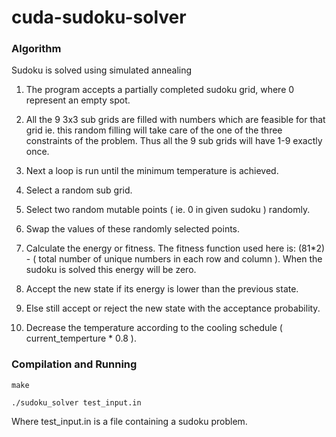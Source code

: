 cuda-sudoku-solver
==================
### Algorithm
Sudoku is solved using simulated annealing

1. The program accepts a partially completed sudoku grid, where 0 represent an empty spot.

2. All the 9 3x3 sub grids are filled with numbers which are feasible for that grid ie. this random filling will take care of the one of the three constraints of the problem. Thus all the 9 sub grids will have 1-9 exactly once.

3. Next a loop is run until the minimum temperature is achieved.
  1. Select a random sub grid.

  2. Select two random mutable points ( ie. 0 in given sudoku ) randomly.

  3. Swap the values of these randomly selected points.

  4. Calculate the energy or fitness. The fitness function used here is: (81*2) - ( total number of unique numbers in each row and column ). When the sudoku is solved this energy will be zero.

  5. Accept the new state if its energy is lower than the previous state.

  6. Else still accept or reject the new state with the acceptance probability.

4. Decrease the temperature according to the cooling schedule ( current_temperture * 0.8 ).


### Compilation and Running
`make`

`./sudoku_solver test_input.in`

Where test_input.in is a file containing a sudoku problem.
